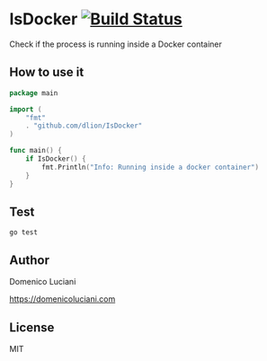 # IsDocker [![Build Status](https://travis-ci.org/dlion/IsDocker.svg?branch=master)](https://travis-ci.org/dlion/IsDocker)
Check if the process is running inside a Docker container

## How to use it

```go
package main

import (
	"fmt"
	. "github.com/dlion/IsDocker"
)

func main() {
	if IsDocker() {
		fmt.Println("Info: Running inside a docker container")
	}
}
```

## Test

```
go test
```

## Author

Domenico Luciani

https://domenicoluciani.com

## License

MIT
